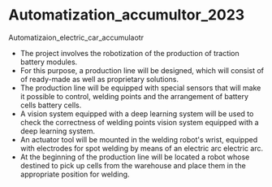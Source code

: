 # Automatization_accumultor_2023
Automatizaion_electric_car_accumulaotr
- The project involves the robotization of the production of traction battery modules.
- For this purpose, a production line will be designed, which will consist of
of ready-made as well as proprietary solutions.
- The production line will be equipped with special sensors that will
make it possible to control, welding points and the arrangement of battery cells
battery cells.
- A vision system equipped with a deep learning system will be used to check the correctness of welding points
vision system equipped with a deep learning system.
- An actuator tool will be mounted in the welding robot's wrist,
equipped with electrodes for spot welding by means of an electric arc
electric arc.
- At the beginning of the production line will be located a robot whose
destined to pick up cells from the warehouse and place them in the
appropriate position for welding.
